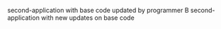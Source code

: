 second-application with base code updated by programmer B
second-application with new updates on base code

